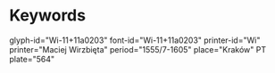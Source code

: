 # Keywords
glyph-id="Wi-11+11a0203"
font-id="Wi-11+11a0203"
printer-id="Wi"
printer="Maciej Wirzbięta"
period="1555/7-1605"
place="Kraków"
PT plate="564"
